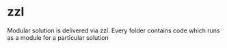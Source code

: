 # zzl
Modular solution is delivered via zzl. Every folder contains code which runs as a module for a particular solution
